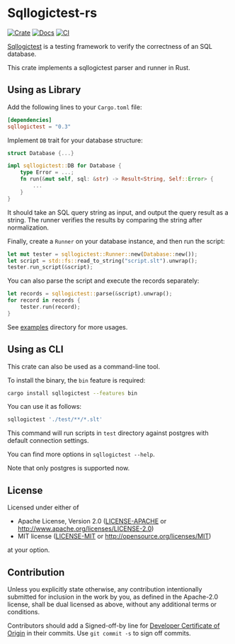 # Sqllogictest-rs

[![Crate](https://img.shields.io/crates/v/sqllogictest.svg)](https://crates.io/crates/sqllogictest)
[![Docs](https://docs.rs/sqllogictest/badge.svg)](https://docs.rs/sqllogictest)
[![CI](https://github.com/singularity-data/sqllogictest-rs/workflows/CI/badge.svg?branch=main)](https://github.com/singularity-data/sqllogictest-rs/actions)

[Sqllogictest][Sqllogictest] is a testing framework to verify the correctness of an SQL database.

This crate implements a sqllogictest parser and runner in Rust.

[Sqllogictest]: https://www.sqlite.org/sqllogictest/doc/trunk/about.wiki

## Using as Library

Add the following lines to your `Cargo.toml` file:

```toml
[dependencies]
sqllogictest = "0.3"
```

Implement `DB` trait for your database structure:

```rust
struct Database {...}

impl sqllogictest::DB for Database {
    type Error = ...;
    fn run(&mut self, sql: &str) -> Result<String, Self::Error> {
        ...
    }
}
```

It should take an SQL query string as input, and output the query result as a string.
The runner verifies the results by comparing the string after normalization.

Finally, create a `Runner` on your database instance, and then run the script:

```rust
let mut tester = sqllogictest::Runner::new(Database::new());
let script = std::fs::read_to_string("script.slt").unwrap();
tester.run_script(&script);
```

You can also parse the script and execute the records separately:

```rust
let records = sqllogictest::parse(&script).unwrap();
for record in records {
    tester.run(record);
}
```

See [examples](./examples) directory for more usages.

## Using as CLI

This crate can also be used as a command-line tool.

To install the binary, the `bin` feature is required:

```sh
cargo install sqllogictest --features bin
```

You can use it as follows:

```sh
sqllogictest './test/**/*.slt'
```

This command will run scripts in `test` directory against postgres with default connection settings.

You can find more options in `sqllogictest --help`.

Note that only postgres is supported now.

## License

Licensed under either of

 * Apache License, Version 2.0
   ([LICENSE-APACHE](LICENSE-APACHE) or http://www.apache.org/licenses/LICENSE-2.0)
 * MIT license
   ([LICENSE-MIT](LICENSE-MIT) or http://opensource.org/licenses/MIT)

at your option.

## Contribution

Unless you explicitly state otherwise, any contribution intentionally submitted
for inclusion in the work by you, as defined in the Apache-2.0 license, shall be
dual licensed as above, without any additional terms or conditions.

Contributors should add a Signed-off-by line for [Developer Certificate of Origin](https://github.com/probot/dco#how-it-works)
in their commits. Use `git commit -s` to sign off commits.
